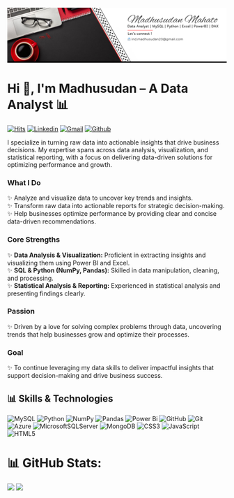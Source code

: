 ![External Image](https://github.com/ind-madhusudan/ind-madhusudan/blob/main/LinkedIn_Banner.png)

<h1>Hi 👋, I'm Madhusudan – A Data Analyst 📊</h1>

[![Hits](https://hits.seeyoufarm.com/api/count/incr/badge.svg?url=https%3A%2F%2Fgithub.com%2Find-madhusudan%2Find-madhusudan&count_bg=%2379C83D&title_bg=%23555555&icon=&icon_color=%23E7E7E7&title=Profile+Views&edge_flat=false)](https://hits.seeyoufarm.com)
[![Linkedin](https://img.shields.io/badge/-LinkedIn-blue?style=flat&logo=Linkedin&logoColor=white)](https://www.linkedin.com/in/madhusudan-mahato/)
[![Gmail](https://img.shields.io/badge/-Gmail-c14438?style=flat&logo=Gmail&logoColor=white)](mailto:ind.madhusudan20@gmail.com)
[![Github](https://img.shields.io/github/followers/ind-madhusudan?label=Follow&style=social)](https://github.com/ind-madhusudan)
<!--[![Twitter Badge](https://img.shields.io/badge/-Twitter-1da1f2?labelColor=1da1f2&logo=twitter&logoColor=white&link=https://twitter.com/hejazizo)](https://twitter.com/hejazizo)
[![Website Badge](https://img.shields.io/badge/-Website-c14438?style=flat&logo=Google-Chrome&logoColor=white&link=https://pytopia.ai)](https://pytopia.ai)
[![Instagram Badge](https://img.shields.io/badge/-Instagram-purple?logo=instagram&logoColor=white&link=https://instagram.com/rustic_madhusudan/)](https://www.instagram.com/rustic_madhusudan)
-->

I specialize in turning raw data into actionable insights that drive business decisions. My expertise spans across data analysis, visualization, and statistical reporting, with a focus on delivering data-driven solutions for optimizing performance and growth.

### What I Do
✨ Analyze and visualize data to uncover key trends and insights.  
✨ Transform raw data into actionable reports for strategic decision-making.  
✨ Help businesses optimize performance by providing clear and concise data-driven recommendations.

### Core Strengths
✨ **Data Analysis & Visualization:** Proficient in extracting insights and visualizing them using Power BI and Excel.  
✨ **SQL & Python (NumPy, Pandas):** Skilled in data manipulation, cleaning, and processing.  
✨ **Statistical Analysis & Reporting:** Experienced in statistical analysis and presenting findings clearly.

### Passion
✨ Driven by a love for solving complex problems through data, uncovering trends that help businesses grow and optimize their processes.

### Goal
✨ To continue leveraging my data skills to deliver impactful insights that support decision-making and drive business success.

## 📊 Skills & Technologies
![MySQL](https://img.shields.io/badge/mysql-4479A1.svg?style=for-the-badge&logo=mysql&logoColor=white) ![Python](https://img.shields.io/badge/python-3670A0?style=for-the-badge&logo=python&logoColor=ffdd54)  ![NumPy](https://img.shields.io/badge/numpy-%23013243.svg?style=for-the-badge&logo=numpy&logoColor=white) ![Pandas](https://img.shields.io/badge/pandas-%23150458.svg?style=for-the-badge&logo=pandas&logoColor=white)  ![Power Bi](https://img.shields.io/badge/power_bi-F2C811?style=for-the-badge&logo=powerbi&logoColor=black) ![GitHub](https://img.shields.io/badge/github-%23121011.svg?style=for-the-badge&logo=github&logoColor=white) ![Git](https://img.shields.io/badge/git-%23F05033.svg?style=for-the-badge&logo=git&logoColor=white) ![Azure](https://img.shields.io/badge/azure-%230072C6.svg?style=for-the-badge&logo=microsoftazure&logoColor=white) ![MicrosoftSQLServer](https://img.shields.io/badge/Microsoft%20SQL%20Server-CC2927?style=for-the-badge&logo=microsoft%20sql%20server&logoColor=white)  ![MongoDB](https://img.shields.io/badge/MongoDB-%234ea94b.svg?style=for-the-badge&logo=mongodb&logoColor=white)  ![CSS3](https://img.shields.io/badge/css3-%231572B6.svg?style=for-the-badge&logo=css3&logoColor=white) ![JavaScript](https://img.shields.io/badge/javascript-%23323330.svg?style=for-the-badge&logo=javascript&logoColor=%23F7DF1E) ![HTML5](https://img.shields.io/badge/html5-%23E34F26.svg?style=for-the-badge&logo=html5&logoColor=white)


# 📊 GitHub Stats:
![](https://github-readme-stats.vercel.app/api?username=ind-madhusudan&theme=dark&hide_border=false&include_all_commits=true&count_private=false)
![](https://github-readme-streak-stats.herokuapp.com/?user=ind-madhusudan&theme=dark&hide_border=false)


<!--![](https://github-readme-stats.vercel.app/api/top-langs/?username=ind-madhusudan&theme=dark&hide_border=false&include_all_commits=true&count_private=false&layout=compact)
## 🏆 GitHub Trophies
![](https://github-profile-trophy.vercel.app/?username=ind-madhusudan&theme=radical&no-frame=false&no-bg=false&margin-w=4)

---
[![](https://visitcount.itsvg.in/api?id=ind-madhusudan&icon=0&color=0)](https://visitcount.itsvg.in)
-->

